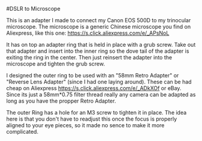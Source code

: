 
#DSLR to Microscope

This is an adapter I made to connect my Canon EOS 500D to my trinocular microscope.
The microscope is a generic Chinese microscope you find on Aliexpress, like this one: https://s.click.aliexpress.com/e/_APsNoL


It has on top an adapter ring that is held in place with a grub screw.
Take out that adapter and insert into the inner ring so the dove tail of the adapter is exiting the ring in the center. Then just reinsert the adapter into the microscope and tighten the grub screw.


I designed the outer ring to be used with an "58mm Retro Adapter" or "Reverse Lens Adapter" (since I had one laying around). These can be had cheap on Aliexpress https://s.click.aliexpress.com/e/_ADkXOf or eBay.
Since its just a 58mm*0.75 filter thread really any camera can be adapted as long as you have the propper Retro Adapter.


The outer Ring has a hole for an M3 screw to tighten it in place.
The idea here is that you don't have to readjust this once the focus is properly aligned to your eye pieces, so it made no sence to make it more complicated.

